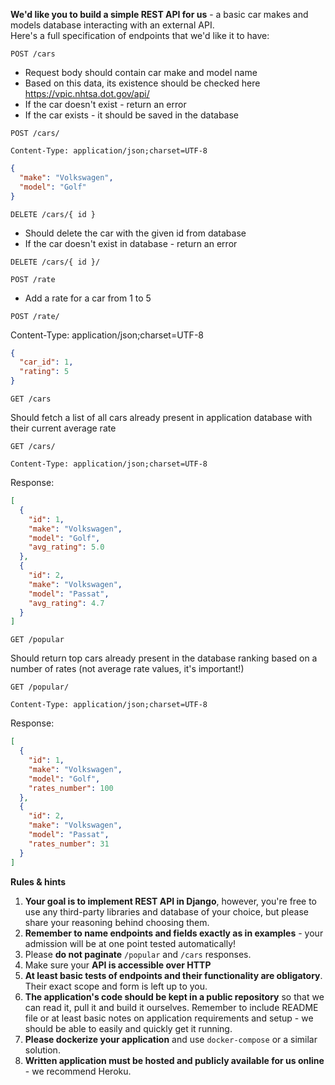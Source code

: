 **We'd like you to build a simple REST API for us** - a basic car makes and models database interacting with an external
API. <br />Here's a full specification of endpoints that we'd like it to have:

`POST /cars`

- Request body should contain car make and model name
- Based on this data, its existence should be checked here https://vpic.nhtsa.dot.gov/api/
- If the car doesn't exist - return an error
- If the car exists - it should be saved in the database

`POST /cars/`

```
Content-Type: application/json;charset=UTF-8
```

```json
{
  "make": "Volkswagen",
  "model": "Golf"
}
```

`DELETE /cars/{ id }`

- Should delete the car with the given id from database
- If the car doesn't exist in database - return an error

`DELETE /cars/{ id }/`

`POST /rate`

* Add a rate for a car from 1 to 5

`POST /rate/`

Content-Type: application/json;charset=UTF-8

```json
{
  "car_id": 1,
  "rating": 5
}
```

`GET /cars`

Should fetch a list of all cars already present in application database with their current average rate

`GET /cars/`

```
Content-Type: application/json;charset=UTF-8
```

Response:

```json
[
  {
    "id": 1,
    "make": "Volkswagen",
    "model": "Golf",
    "avg_rating": 5.0
  },
  {
    "id": 2,
    "make": "Volkswagen",
    "model": "Passat",
    "avg_rating": 4.7
  }
]
```

`GET /popular`

Should return top cars already present in the database ranking based on a number of rates (not average rate values, it's
important!)

`GET /popular/`

```
Content-Type: application/json;charset=UTF-8
```

Response:

```json
[
  {
    "id": 1,
    "make": "Volkswagen",
    "model": "Golf",
    "rates_number": 100
  },
  {
    "id": 2,
    "make": "Volkswagen",
    "model": "Passat",
    "rates_number": 31
  }
]
```

**Rules & hints**

1. **Your goal is to implement REST API in Django**, however, you're free to use any third-party libraries and database
   of your choice, but please share your reasoning behind choosing them.
2. **Remember to name endpoints and fields exactly as in examples** - your admission will be at one point tested
   automatically!
3. Please **do not paginate** `/popular` and `/cars` responses.
4. Make sure your **API is accessible over HTTP**
5. **At least basic tests of endpoints and their functionality are obligatory**. Their exact scope and form is left up
   to you.
6. **The application's code should be kept in a public repository** so that we can read it, pull it and build it
   ourselves. Remember to include README file or at least basic notes on application requirements and setup - we should
   be able to easily and quickly get it running.
7. **Please dockerize your application** and use `docker-compose` or a similar solution.
8. **Written application must be hosted and publicly available for us online** - we recommend Heroku.
